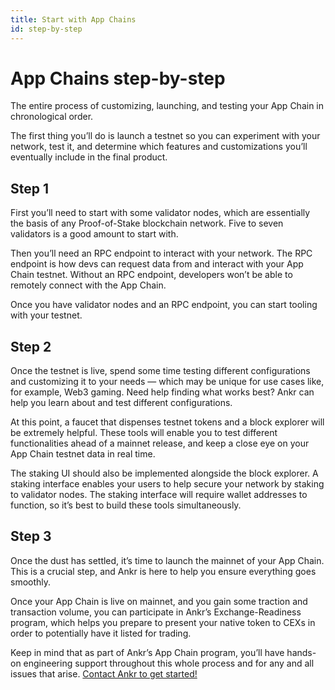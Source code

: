 ```yaml
---
title: Start with App Chains
id: step-by-step
---
```


# App Chains step-by-step
The entire process of customizing, launching, and testing your App Chain in chronological order.

The first thing you’ll do is launch a testnet so you can experiment with your network, test it, and determine which features and customizations you’ll eventually include in the final product.

## Step 1
First you’ll need to start with some validator nodes, which are essentially the basis of any Proof-of-Stake blockchain network. 
Five to seven validators is a good amount to start with.

Then you’ll need an RPC endpoint to interact with your network. 
The RPC endpoint is how devs can request data from and interact with your App Chain testnet. 
Without an RPC endpoint, developers won’t be able to remotely connect with the App Chain. 

Once you have validator nodes and an RPC endpoint, you can start tooling with your testnet.

## Step 2
Once the testnet is live, spend some time testing different configurations and customizing it to your needs — which may be unique for use cases like, for example, Web3 gaming. 
Need help finding what works best? Ankr can help you learn about and test different configurations.

At this point, a faucet that dispenses testnet tokens and a block explorer will be extremely helpful. 
These tools will enable you to test different functionalities ahead of a mainnet release, and keep a close eye on your App Chain testnet data in real time.

The staking UI should also be implemented alongside the block explorer. 
A staking interface enables your users to help secure your network by staking to validator nodes. 
The staking interface will require wallet addresses to function, so it’s best to build these tools simultaneously.

## Step 3
Once the dust has settled, it’s time to launch the mainnet of your App Chain. 
This is a crucial step, and Ankr is here to help you ensure everything goes smoothly.

Once your App Chain is live on mainnet, and you gain some traction and transaction volume, you can participate in Ankr’s Exchange-Readiness program, which helps you prepare to present your native token to CEXs in order to potentially have it listed for trading.

Keep in mind that as part of Ankr’s App Chain program, you’ll have hands-on engineering support throughout this whole process and for any and all issues that arise. [Contact Ankr to get started!](mailto:sales@ankr.com)
